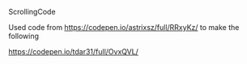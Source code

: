 ScrollingCode

Used code from https://codepen.io/astrixsz/full/RRxyKz/ to make the following

https://codepen.io/tdar31/full/OvxQVL/
